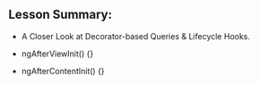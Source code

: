 ## Lesson Summary:

- A Closer Look at Decorator-based Queries & Lifecycle Hooks.

- ngAfterViewInit() {}

- ngAfterContentInit() {}